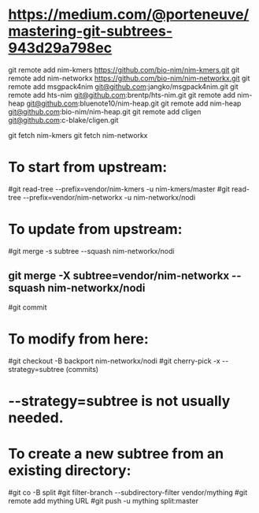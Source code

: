 # https://medium.com/@porteneuve/mastering-git-subtrees-943d29a798ec

git remote add nim-kmers https://github.com/bio-nim/nim-kmers.git
git remote add nim-networkx https://github.com/bio-nim/nim-networkx.git
git remote add msgpack4nim git@github.com:jangko/msgpack4nim.git
git remote add hts-nim git@github.com:brentp/hts-nim.git
git remote add nim-heap git@github.com:bluenote10/nim-heap.git
git remote add nim-heap git@github.com:bio-nim/nim-heap.git
git remote add cligen git@github.com:c-blake/cligen.git

git fetch nim-kmers
git fetch nim-networkx

# To start from upstream:
#git read-tree --prefix=vendor/nim-kmers -u nim-kmers/master
#git read-tree --prefix=vendor/nim-networkx -u nim-networkx/nodi

# To update from upstream:
#git merge -s subtree --squash nim-networkx/nodi
## git merge -X subtree=vendor/nim-networkx --squash nim-networkx/nodi
#git commit

# To modify from here:
#git checkout -B backport nim-networkx/nodi
#git cherry-pick -x --strategy=subtree (commits)
# --strategy=subtree is not usually needed.

# To create a new subtree from an existing directory:
#git co -B split
#git filter-branch --subdirectory-filter vendor/mything
#git remote add mything URL
#git push -u mything split:master
